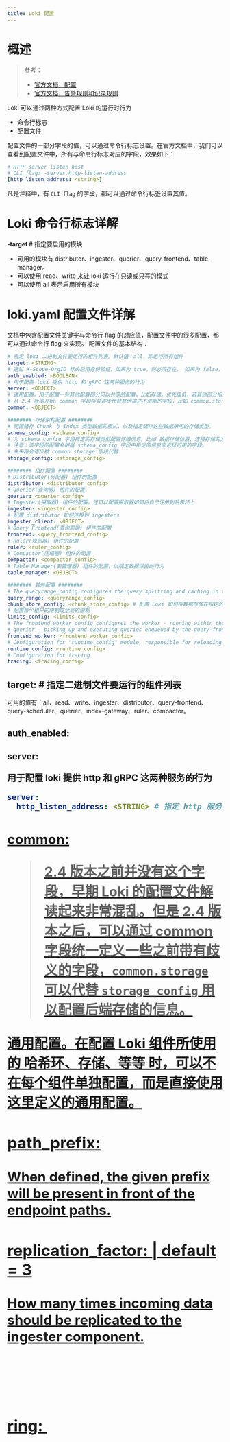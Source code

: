 ```yaml
---
title: Loki 配置
---
```


# 概述

> 参考：
>
> - [官方文档，配置](https://grafana.com/docs/loki/latest/configuration/)
> - [官方文档，告警规则和记录规则](https://grafana.com/docs/loki/latest/rules/)

Loki 可以通过两种方式配置 Loki 的运行时行为

- 命令行标志
- 配置文件

配置文件的一部分字段的值，可以通过命令行标志设置。在官方文档中，我们可以查看到配置文件中，所有与命令行标志对应的字段，效果如下：

```yaml
# HTTP server listen host
# CLI flag: -server.http-listen-address
[http_listen_address: <string>]
```

凡是注释中，有 `CLI flag` 的字段，都可以通过命令行标签设置其值。

# Loki 命令行标志详解

**-target <STRING>** # 指定要启用的模块

- 可用的模块有 distributor、ingester、querier、query-frontend、table-manager。
- 可以使用 read、write 来让 loki 运行在只读或只写的模式
- 可以使用 all 表示启用所有模块

# loki.yaml 配置文件详解

文档中包含配置文件关键字与命令行 flag 的对应值，配置文件中的很多配置，都可以通过命令行 flag 来实现。
配置文件的基本结构：

```yaml
# 指定 loki 二进制文件要运行的组件列表。默认值：all，即运行所有组件
target: <STRING>
# 通过 X-Scope-OrgID 标头启用身份验证，如果为 true，则必须存在。 如果为 false，则 OrgID 将始终设置为“ fake”。默认值：true
auth_enabled: <BOOLEAN>
# 用于配置 loki 提供 http 和 gRPC 这两种服务的行为
server: <OBJECT>
# 通用配置。用于配置一些其他配置部分可以共享的配置，比如存储。优先级低，若其他部分指定了相同的配置，则该配置在对应的其他部分的配置将被忽略。
# 从 2.4 版本开始，common 字段将会逐步代替其他描述不清晰的字段，比如 common.storage 将会代替 storage_cofig 字段
common: <OBJECT>

######## 存储架构配置 ########
# 配置储存 Chunk 与 Index 类型数据的模式，以及指定储存这些数据所用的存储类型。
schema_config: <schema_config>
# 为 schema_config 字段指定的存储类型配置详细信息。比如 数据存储位置、连接存储的方式 等等。
# 注意：该字段的配置会根据 schema_config 字段中指定的信息来选择可用的字段。
# 未来将会逐步被 common.storage 字段代替
storage_config: <storage_config>

######## 组件配置 ########
# Distributor(分配器) 组件的配置
distributor: <distributor_config>
# Querier(查询器) 组件的配置.
querier: <querier_config>
# Ingester(摄取器) 组件的配置。还可以配置摄取器如何将自己注册到哈希环上
ingester: <ingester_config>
# 配置 distributor 如何连接到 ingesters
ingester_client: <OBJECT>
# Query Frontend(查询前端) 组件的配置
frontend: <query_frontend_config>
# Ruler(规则器) 组件的配置
ruler: <ruler_config>
# Compactor(压缩器) 组件的配置
compactor: <compactor_config>
# Table Manager(表管理器) 组件的配置，以规定数据保留的行为
table_manager: <OBJECT>

######## 其他配置 ########
# The queryrange_config configures the query splitting and caching in the Loki query-frontend.
query_range: <queryrange_config>
chunk_store_config: <chunk_store_config> # 配置 Loki 如何将数据存放在指定的存储中
# 配置每个租户的限制或全局的限制
limits_config: <limits_config>
# The frontend_worker_config configures the worker - running within the Loki
# querier - picking up and executing queries enqueued by the query-frontend.
frontend_worker: <frontend_worker_config>
# Configuration for "runtime config" module, responsible for reloading runtime configuration file.
runtime_config: <runtime_config>
# Configuration for tracing
tracing: <tracing_config>
```

## target: <STRING> # 指定二进制文件要运行的组件列表

可用的值有：all、read、write、ingester、distributor、query-frontend、query-scheduler、querier、index-gateway、ruler、compactor。

## auth_enabled: <BOOLEAN>

## server: <Object>

用于配置 loki 提供 http 和 gRPC 这两种服务的行为

```yaml
server:
  http_listen_address: <STRING> # 指定 http 服务监听的端口
```

## [common: <OBJECT>](https://grafana.com/docs/loki/next/configuration/#common)

> 2.4 版本之前并没有这个字段，早期 Loki 的配置文件解读起来非常混乱。但是 2.4 版本之后，可以通过 common 字段统一定义一些之前带有歧义的字段，`common.storage` 可以代替 `storage_config` 用以配置后端存储的信息。

通用配置。**在配置 Loki 组件所使用的 哈希环、存储、等等 时，可以不在每个组件单独配置，而是直接使用这里定义的通用配置。**

### path_prefix: <string>

When defined, the given prefix will be present in front of the endpoint paths.

### replication_factor: <int> | default = 3

How many times incoming data should be replicated to the ingester component.

### ring: <OBJECT>

所有使用哈希环的组件的通用哈希环配置。. If a common ring is given, its values are used to define any undefined ring values. For instance, you can expect the `heartbeat_period` defined in the common section to be used by the distributor's ring, but only if the distributor's ring itself # doesn't have a `heartbeat_period` set.
**kvstore: <OBJECT>** #

- **store: <STRING>** # 用于保存哈希环的存储。`默认值：memberlist`

### storage: <OBJECT>

> 该字段可以代替 `storage_config` 字段。比如 ruler.storage.type 的值为 s3 的话，就会使用这里的 s3 字段的配置；若值为 local，则会使用这里的 filesystem 字段的配置

Loki 不同组件共享使用的存储配置。该字段配置存储信息，用以告诉 Loki 如何使用各种类型的存储。
**s3: <OBJECT>**# S3 类型存储的信息。包括 连接方式、数据要保存的桶 等信息

- 详见下文通用配置字段 [s3: <OBJECT>](#J3m3x)

**azure: \<Azure_Store_Config>** #
**gcs: <>** #
**swift: <>** #
**filesystem:**[**<OBJECT>**](https://grafana.com/docs/loki/next/configuration/#filesystem) # 将本地文件系统作为 Loki 组件存储数据的地方

- **chunks_directory: <STRING>**# 存储 chunks 数据的目录
- **rules_directory: <STRING>** # 存储 Loki Rules 文件的目录

**bos: <OBJECT>** # Baidu Object Storage(百度对象存储) 的信息。
**hedging:**[**<OBJECT>**](https://grafana.com/docs/loki/next/configuration/#hedging) #

### 配置示例

通用的 S3 存储配置

```yaml
common:
  storage:
    s3:
      access_key_id: minioadmin
      bucketnames: chunks
      endpoint: 172.19.42.215:9000
      insecure: true
      s3forcepathstyle: true
      secret_access_key: minioadmin
  ring:
    kvstore:
      store: memberlist
```

## 配置如何存储 chunk 与 index 数据

影响 chunk 与 index 两类数据如何存储的最重要配置只有两个字段：`schema_config` 和 `storage_config`。其他字段都是对存储方式的补充。不过随着版本的更迭，从 2.4 版本开始，`storage_config` 字段会逐渐被 `common.storage` 字段顶替。
简单描述的话：

- schema_config 用来定义使用什么储存数据
- strage_config 用来定义如何连接存储以及存储储存数据的路径。

### schema_config: <Object>

配置存储 chunk 与 index 两类数据的 schema(模式)。该字段用途详见 [Loki 存储](docs/IT学习笔记/6.可观测性/日志系统/Loki/Storage(存储)/Storage(存储).md)
schema_config 下只有一个单独的 `configs` 字段，其实用 period_config 更准确~~~`configs` 字段下这是一个数组，每个数组都可以用来定义"某一时间段 loki 存储所使用的 schema"。所以，`configs` 字段用来定义从 哪个时间段开始使用哪种模式将 index 与 chunk 类型的数据存储到哪里去。

#### configs: <\[]Object>

**from: 2018-04-15** # 该模式的起始时间
注意：store 与 object_store 字段的配置将会决定 Loki 使用 storage_config 中的哪个字段作为存储数据的地方
**schema: <STRING>** # 模式的版本，当前推荐为 v11。
**store: <STRING>** # 存放 Index 数据的存储类型。可用的值有：aws, aws-dynamo, gcp, bigtable, bigtable-hashed,cassandra, boltdb-shipper
**object_store: <STRING>** # 存放 Chunks 数据的存储类型。可用的值有：s3、aws、azure、gcp、bigtable、gcs、cassandra、swift、filesystem。`默认值：与 store 字段的值相同`。
**index: <Object>** # 指定储存 Index 数据的行为。

- **prefix: <STRING>** # 表的前缀，也就是 index 文件的前缀。
- **period: <DURATION>** # 表的周期(在当前期间中，每隔 DURATION 的时间创建一张表)。该值必须为 24h 的倍数。`默认值：168h`

**chunks: <Ojbect>** # 指定储存 Chunks 数据的行为。`默认值：复制 index 字段的配置`。其内字段含义与 index 字段下的子字段功能一样。

- **prefix: <STRING>** #
- **period: <DURATION>** #

\~~注意~~~~：~~`~~store~~`~~ 与 ~~`~~object_store~~`~~ 字段的值，将会影响 ~~`~~storage_config~~`~~ 字段下可以使用的字段。比如 store 为 boltdb-shipper，则 storage_config 中只有 boltdb-shipper 字段可以配置，其他无法配置，配置了就会报错。~~Loki 2.4 版本之后，推荐使用 `common.storage` 字段。

### storage_config: <Objcet>

> Loki 2.4 版本之后，推荐使用 `common.storage` 字段。

对 `schema_config` 字段配置的扩充。主要用来定义储存 index 和 chunks 类型数据的存储的行为。比如 连接存储的方式、存储储存数据的位置 等等信息。
有多种存储类型可用，该字段中的配置需要根据 `schema_config.configs.store` 与 `schema_config.configs.object_store` 字段的值来编写。

> 比如，在 schema_config.configs.store 中使用 aws，那么 storage_config 中就可以使用 aws 配置

#### boltdb: <Object> # boltdb 存储类型的配置

仅当 schema_config.configs.store 为 boltdb 时，才配置该字段

- **directory: <STRING>** # 存放 BoltDB 索引数据的绝对路径

#### boltdb_shipper: <Ojbect> # boltdb_shipper 存储类型的配置

仅当 schema_config.configs.store 为 boltdb_shipper 时，才配置该字段

- **active_index_directory: <STRING>** #
- **cache_location: <STRING>** #
- **cache_ttl: <DURATION>** # `默认值：24h`
- **shared_store: <STRING>** # 用于保存 BoltDB 文件的存储。
  - 在 2.4 版本之后，若 `common.storage` 定义了 s3，且 `schema_config.object_storage` 定义为 s3，则这个字段的值也为 s3。也就是说，Index 数据也会存到 S3。这个说法待验证。

#### filesystem: <Object> # filesystem 存储类型的配置

仅当 schema_config.configs.object_store 为 filesystem 时，才配置该字段

- **directory: <STRING>** # 存放 chunks 数据的绝对路径

#### aws: <Object> # S3 配置

仅当 schema_config.configs.object_store 为 aws 时，才配置该字段。该字段配置与通用存储配置中的 `[s3](#zJRSQ)` 字段相同

- **bucketnames: <STRING>** #
- **endpoint: localhost:9000** #
- **access_key_id: minioadmin** #
- **secret_access_key: minioadmin** #
- **insecure: true** #
- **s3forcepathstyle: true** #

## Distributor 组件配置

### distributor: <Object>

Loki 的 distributor(分配器) 组件配置。

## Ingester 组件配置

### ingester_client: <Object>

### ingester: <Object>

Loki 的 Ingester(摄取器) 配置，以及配置采集器如何将自己注册到键值存储
**lifecycler:** #

- **address: 127.0.0.1**#
- **ring:** #
  - **kvstore:** #
    - **store: <STRING>** # 用于 ring 的后端存储类型。值为 consul, etcd,inmemory, memberlist
  - **replication_factor: 1** #
- **final_sleep: 0s** #

**chunk_idle_period: 5m** #
**chunk_retain_period: 30s** #
**max_transfer_retries: 0** #
**wal: <Object>** # Ingester 的 WAL 配置。

- **enabled: <BOOLEAN>**
- **dir: \</PATH/TO/DIR>** # WAL 存放目录。`默认值: wal`，即默认数据存储目录下的 /wal 目录。

## Querier 组件配置

### querier: <[OBJECT](https://grafana.com/docs/loki/latest/configuration/#querier)>

## Query frontend 组件配置

### frontend: <[OBJECT](https://grafana.com/docs/loki/latest/configuration/#frontend)>

## Ruler 组件配置

### ruler: <Object>

Ruler 组件配置。
**storage: <Ojbect>** # 根据 type 的值，则会优先默认选择[通用存储](#SJMUR)。可用的值有：azure, gcs, s3, swift, local, bos。若没有通用存储，则使用 storage 字段下对应的字段。

- **type: <STRING>**#
- **s3: <OBJECT>** # 配置用于存储规则文件的存储信息
  - 详见下文通用配置字段 [s3: <OBJECT>](#J3m3x)

**rule_path: /loki/tmprules** #
**alertmanager_url: <http://localhost>** #
**ring:** #

- **kvstore:** #
  - **store: inmemory** #

### 配置示例

将规则文件保存在本地文件系统

```yaml
ruler:
  alertmanager_url: http://monitor-hw-cloud-k8s-alertmanager.monitoring.svc.cluster.local.:9093
  enable_alertmanager_v2: true
  external_url: https://alertmanager.xx
  ring:
    kvstore:
      store: memberlist
  rule_path: /tmp/loki/scratch
  storage:
    local:
      directory: /etc/loki/rules
    type: local
```

## Table manager 组件配置

### table_manager: <Object>

Table Manager(表管理器) 组件配置，以规定数据保留的行为。该配置环境用途详见《[Loki 存储](docs/IT学习笔记/6.可观测性/日志系统/Loki/Storage(存储)/Storage(存储).md)》

> 注意：
>
> - Table Manager 无法管理存放在对象存储(比如 S3)中的数据，如果要使用对象存储来储存 Index 与 Chunks 数据，则应该自行设置 Bucket 的策略，以删除旧数据。

**retention_deletes_enabled: <BOOLEAN>** # 是否开启删除保留数据的行为。`默认值：false`。
**retention_period: <DURATION>** # 指定要保留多长时间的表。

- DURATION 的值必须是 schema_config.configs.index(或 chunks).period 字段值的倍数。`默认值：0s`，即保留所有时间的表，不删除
- 注意，为了避免查询超出保留期限的数据，`chunk_store_config.max_look_back_period` 字段的值必须小于或等于 retention_period 的值

**creation_grace_period: <DURATION>** # 提前 DURATION 时间创建新表。`默认值：10m`

## limits_config: <Object> # 配置各个组件处理数据的最大值

**ingestrion_rate_mb: <FLOAT>** # 每秒可以摄取日志量的大小，单位 MB。`默认值：4`
**enforce_metric_name: <BOOLEAN>**# 强制每个样本都有一个 metric 名称。`默认值：true`

- 通常设为 false

**reject_old_samples: <BOOLEAN>**# 旧样本是否会被拒绝。`默认值：true`
**reject_old_samples_max_age: <DURATION>** # 拒绝前可以接收的最大样本年龄。`默认值：168h`

- 如果拒绝旧样本，那么旧样本不能早于 reject_old_samples_max_age 时间

## 其他

### chunk_store_config: <Object>

配置 Loki 如何将数据存放在指定存储中。该配置环境用途详见《[Loki 存储](docs/IT学习笔记/6.可观测性/日志系统/Loki/Storage(存储)/Storage(存储).md)》
**max_look_back_period: <DURATION>** # 限制可以查询多长时间的数据。`默认值：0s`，即不做限制。DURATION 必须小于或等于 table_manager.retention_period 字段的值

# loki.yaml 配置文件中的通用字段

这里面说明的通用字段会被配置文件中的某些字段共同使用。与 common 字段不同，这里指的字段是需要在配置文件中真实书写的；而 common 中定义的配置类似于默认值。

## 后端存储信息

用来定义 如何连接存储、数据在存储中的路径 等等

### [s3: <OBJECT>](https://grafana.com/docs/loki/next/configuration/#s3_storage_config) # S3 存储配置

**endpoint: <STRING>** # 连接 S3 的 endpoint。`默认值：空`
**access_key_id: <STRING>** # 连接 S3 的 AK。`默认值：空`
**secret_access_key: <STRING>** # 连接 S3 的 SK。`默认值：空`
**bucketnames: <STRING>** # 以逗号分割的桶名称列表。`默认值：空`。多个桶可以均匀得分布 chunks
**insecure: <BOOLEAN>** # 是否使用不安全的连接去连接 S3，i.e.是否使用 HTTP 连接 S3。`默认值：false`
**s3forcepathstyle: <BOOLEAN>** #
**http_config: <OBJECT>**

- **insecure_skip_verify: <BOOLEAN>** # 是否跳过证书验证。`默认值：false`

# 配置文件示例

## loki 启动时的最小配置

### 使用本地文件系统

```yaml
auth_enabled: false

server:
  http_listen_port: 3100

common:
  path_prefix: /loki
  storage:
    filesystem:
      chunks_directory: /loki/chunks
      rules_directory: /loki/rules
  replication_factor: 1
  ring:
    instance_addr: 127.0.0.1
    kvstore:
      store: inmemory

schema_config:
  configs:
    - from: 2020-10-24
      store: boltdb-shipper
      object_store: filesystem
      schema: v11
      index:
        prefix: index_
        period: 24h

ruler:
  alertmanager_url: http://localhost:9093
```

### 使用 S3

```yaml
auth_enabled: false

server:
  http_listen_port: 3100

common:
  path_prefix: /loki
  storage:
    s3:
      s3forcepathstyle: true
      bucketnames: loki-lch-test
      endpoint: localhost:9000
      access_key_id: minioadmin
      secret_access_key: minioadmin
      insecure: true
  replication_factor: 1
  ring:
    instance_addr: 127.0.0.1
    kvstore:
      store: inmemory

schema_config:
  configs:
    - from: 2020-10-24
      store: boltdb-shipper
      object_store: s3
      schema: v11
      index:
        prefix: index_
        period: 24h

ruler:
  alertmanager_url: http://localhost:9093
```

## Index 与 Chunk 都使用 S3

这里的 S3 使用 Mini

```yaml
schema_config:
  configs:
    - from: 2020-07-01
      store: boltdb-shipper
      object_store: aws
      schema: v11
      index:
        prefix: index_
        period: 24h
common:
  storage:
    s3:
      access_key_id: minioadmin
      bucketnames: chunks
      endpoint: 172.19.42.215:9000
      insecure: true
      s3forcepathstyle: true
      secret_access_key: minioadmin
```

## 简单完整配置

```yaml
auth_enabled: false
chunk_store_config:
  max_look_back_period: 0s
common:
  ring:
    kvstore:
      store: memberlist
  storage:
    s3:
      access_key_id: minioadmin
      bucketnames: chunks
      endpoint: 172.19.42.215:9000
      insecure: true
      s3forcepathstyle: true
      secret_access_key: minioadmin
compactor:
  shared_store: filesystem
distributor:
  ring:
    kvstore:
      store: memberlist
frontend:
  compress_responses: true
  log_queries_longer_than: 5s
  tail_proxy_url: http://loki-loki-distributed-querier:3100
frontend_worker:
  frontend_address: loki-loki-distributed-query-frontend:9095
ingester:
  chunk_block_size: 262144
  chunk_encoding: snappy
  chunk_idle_period: 1h
  chunk_retain_period: 1m
  chunk_target_size: 1536000
  lifecycler:
    ring:
      kvstore:
        store: memberlist
      replication_factor: 1
  max_chunk_age: 1h
  max_transfer_retries: 0
  wal:
    dir: /var/loki/wal
limits_config:
  enforce_metric_name: false
  max_cache_freshness_per_query: 10m
  reject_old_samples: true
  reject_old_samples_max_age: 168h
  split_queries_by_interval: 15m
memberlist:
  join_members:
    - loki-loki-distributed-memberlist
query_range:
  align_queries_with_step: true
  cache_results: true
  max_retries: 5
  results_cache:
    cache:
      enable_fifocache: true
      fifocache:
        max_size_items: 1024
        validity: 24h
ruler:
  alertmanager_url: https://alertmanager.xx:9093
  enable_alertmanager_v2: true
  external_url: https://alertmanager.xx
  ring:
    kvstore:
      store: memberlist
  rule_path: /tmp/loki/scratch
  storage:
    local:
      directory: /etc/loki/rules
    type: local
schema_config:
  configs:
    - from: "2022-06-21"
      index:
        period: 24h
        prefix: loki_index_
      object_store: s3
      schema: v12
      store: boltdb-shipper
server:
  http_listen_port: 3100
storage_config:
  boltdb_shipper:
    active_index_directory: /var/loki/index
    cache_location: /var/loki/cache
    cache_ttl: 168h
    shared_store: s3
  filesystem:
    directory: /var/loki/chunks
table_manager:
  retention_deletes_enabled: false
  retention_period: 0s
```
